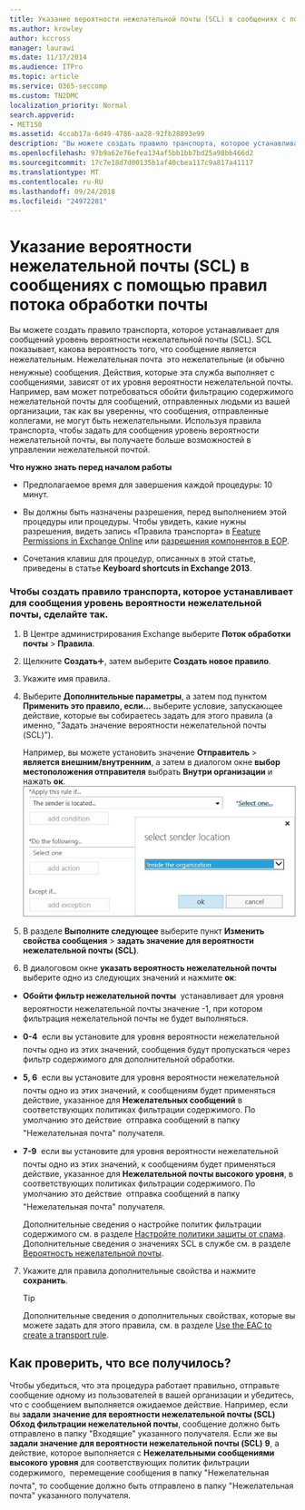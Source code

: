 ```yaml
---
title: Указание вероятности нежелательной почты (SCL) в сообщениях с помощью правил потока обработки почты
ms.author: krowley
author: kccross
manager: laurawi
ms.date: 11/17/2014
ms.audience: ITPro
ms.topic: article
ms.service: O365-seccomp
ms.custom: TN2DMC
localization_priority: Normal
search.appverid:
- MET150
ms.assetid: 4ccab17a-6d49-4786-aa28-92fb28893e99
description: "Вы можете создать правило транспорта, которое устанавливает для сообщений уровень вероятности нежелательной почты (SCL). SCL показывает, какова вероятность того, что сообщение является нежелательным. Нежелательная почта \x97 это нежелательные (и обычно ненужные) сообщения. Действия, которые эта служба выполняет с сообщениями, зависят от их уровня вероятности нежелательной почты. Например, вам может потребоваться обойти фильтрацию содержимого нежелательной почты для сообщений, отправленных людьми из вашей организации, так как вы уверенны, что сообщения, отправленные коллегами, не могут быть нежелательными. Используя правила транспорта, чтобы задать для сообщения уровень вероятности нежелательной почты, вы получаете больше возможностей в управлении нежелательной почтой."
ms.openlocfilehash: 97b9a62e76efea134af5bb1bb7bd25a98bb466d2
ms.sourcegitcommit: 17c7e18d7d00135b1af40cbea117c9a817a41117
ms.translationtype: MT
ms.contentlocale: ru-RU
ms.lasthandoff: 09/24/2018
ms.locfileid: "24972281"
---
```

# <a name="use-mail-flow-rules-to-set-the-spam-confidence-level-scl-in-messages"></a>Указание вероятности нежелательной почты (SCL) в сообщениях с помощью правил потока обработки почты

Вы можете создать правило транспорта, которое устанавливает для сообщений уровень вероятности нежелательной почты (SCL). SCL показывает, какова вероятность того, что сообщение является нежелательным. Нежелательная почта  это нежелательные (и обычно ненужные) сообщения. Действия, которые эта служба выполняет с сообщениями, зависят от их уровня вероятности нежелательной почты. Например, вам может потребоваться обойти фильтрацию содержимого нежелательной почты для сообщений, отправленных людьми из вашей организации, так как вы уверенны, что сообщения, отправленные коллегами, не могут быть нежелательными. Используя правила транспорта, чтобы задать для сообщения уровень вероятности нежелательной почты, вы получаете больше возможностей в управлении нежелательной почтой. 
  
 **Что нужно знать перед началом работы**
  
- Предполагаемое время для завершения каждой процедуры: 10 минут.
    
- Вы должны быть назначены разрешения, перед выполнением этой процедуры или процедуры. Чтобы увидеть, какие нужны разрешения, видеть запись «Правила транспорта» в [Feature Permissions in Exchange Online](http://technet.microsoft.com/library/15073ce1-0917-403b-8839-02a2ebc96e16.aspx) или [разрешения компонентов в EOP](eop/feature-permissions-in-eop.md). 
    
- Сочетания клавиш для процедур, описанных в этой статье, приведены в статье **Keyboard shortcuts in Exchange 2013**.
    
### <a name="to-create-a-transport-rule-that-sets-the-scl-of-a-message"></a>Чтобы создать правило транспорта, которое устанавливает для сообщения уровень вероятности нежелательной почты, сделайте так.

1. В Центре администрирования Exchange выберите **Поток обработки почты** \> **Правила**.
    
2. Щелкните **Создать**![Значок добавления](media/ITPro-EAC-AddIcon.gif), затем выберите **Создать новое правило**.
    
3. Укажите имя правила.
    
4. Выберите **Дополнительные параметры**, а затем под пунктом **Применить это правило, если...** выберите условие, запускающее действие, которые вы собираетесь задать для этого правила (а именно, "Задать значение вероятности нежелательной почты (SCL)").
    
    Например, вы можете установить значение **Отправитель** \> **является внешним/внутренним**, а затем в диалогом окне **выбор местоположения отправителя** выбрать **Внутри организации** и нажать **ок**.<br/>
    ![Выбор расположения отправителя](media/EOP-ETR-SetSCL-1.jpg)
  
5. В разделе **Выполните следующее** выберите пункт **Изменить свойства сообщения** \> **задать значение для вероятности нежелательной почты (SCL)**.
  
6. В диалоговом окне **указать вероятность нежелательной почты** выберите одно из следующих значений и нажмите **ок**:
    
  - **Обойти фильтр нежелательной почты**  устанавливает для уровня вероятности нежелательной почты значение -1, при котором фильтрация нежелательной почты не будет выполняться. 
    
  - **0-4**  если вы установите для уровня вероятности нежелательной почты одно из этих значений, сообщения будут пропускаться через фильтр содержимого для дополнительной обработки. 
    
  - **5, 6**  если вы установите для уровня вероятности нежелательной почты одно из этих значений, к сообщениям будет применяться действие, указанное для **Нежелательных сообщений** в соответствующих политиках фильтрации содержимого. По умолчанию это действие  отправка сообщений в папку "Нежелательная почта" получателя. 
    
  - **7-9**  если вы установите для уровня вероятности нежелательной почты одно из этих значений, к сообщениям будет применяться действие, указанное для **Нежелательной почты высокого уровня**, в соответствующих политиках фильтрации содержимого. По умолчанию это действие  отправка сообщений в папку "Нежелательная почта" получателя. 
    
    Дополнительные сведения о настройке политик фильтрации содержимого см. в разделе [Настройте политики защиты от спама](configure-your-spam-filter-policies.md). Дополнительные сведения о значениях SCL в службе см. в разделе [Вероятность нежелательной почты](spam-confidence-levels.md).
    
7. Укажите для правила дополнительные свойства и нажмите **сохранить**.
    
    > [!TIP]
    > Дополнительные сведения о дополнительных свойствах, которые вы можете задать для этого правила, см. в разделе [Use the EAC to create a transport rule](http://technet.microsoft.com/library/e7a81372-b6d7-4d1f-bc9e-a845a7facac2.aspx#CreateEAC). 
  
## <a name="how-do-you-know-this-worked"></a>Как проверить, что все получилось?

Чтобы убедиться, что эта процедура работает правильно, отправьте сообщение одному из пользователей в вашей организации и убедитесь, что с сообщением выполняется ожидаемое действие. Например, если вы **задали значение для вероятности нежелательной почты (SCL)** **Обход фильтрации нежелательной почты**, сообщение должно быть отправлено в папку "Входящие" указанного получателя. Если же вы **задали значение для вероятности нежелательной почты (SCL)** **9**, а действие, которое выполняется с **Нежелательными сообщениями высокого уровня** для соответствующих политик фильтрации содержимого,  перемещение сообщения в папку "Нежелательная почта", то сообщение должно быть отправлено в папку "Нежелательная почта" указанного получателя. 
  

